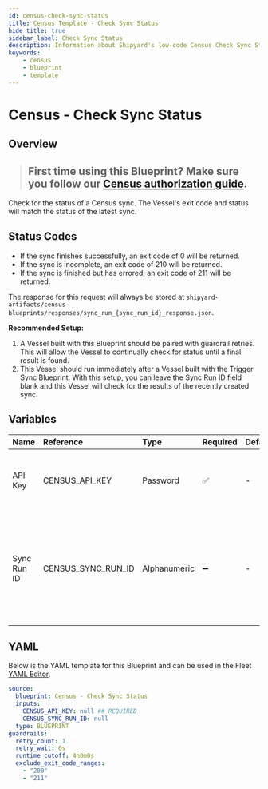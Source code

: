 ```yaml
---
id: census-check-sync-status
title: Census Template - Check Sync Status
hide_title: true
sidebar_label: Check Sync Status
description: Information about Shipyard's low-code Census Check Sync Status blueprint. Check and verify the status of a recently triggered sync on Census.
keywords:
    - census
    - blueprint
    - template
---
```


# Census - Check Sync Status

## Overview

> ## **First time using this Blueprint? Make sure you follow our [Census authorization guide](https://www.shipyardapp.com/docs/blueprint-library/census/census-authorization/)**.

Check for the status of a Census sync. The Vessel's exit code and status will match the status of the latest sync.

## Status Codes
- If the sync finishes successfully, an exit code of 0 will be returned.
- If the sync is incomplete, an exit code of 210 will be returned.
- If the sync is finished but has errored, an exit code of 211 will be returned.

The response for this request will always be stored at `shipyard-artifacts/census-blueprints/responses/sync_run_{sync_run_id}_response.json`.

**Recommended Setup:**
1. A Vessel built with this Blueprint should be paired with guardrail retries. This will allow the Vessel to continually check for status until a final result is found.
2. This Vessel should run immediately after a Vessel built with the Trigger Sync Blueprint. With this setup, you can leave the Sync Run ID field blank and this Vessel will check for the results of the recently created sync.



## Variables

| Name | Reference | Type | Required | Default | Options | Description |
|:---|:---|:---|:---|:---|:---|:---|
| API Key | CENSUS_API_KEY | Password | :white_check_mark: | - | - | The API Key associated with your Census account. |
| Sync Run ID | CENSUS_SYNC_RUN_ID | Alphanumeric | :heavy_minus_sign: | - | - | The ID of the Census sync run you want to check the status of. If connected to "Trigger Sync" blueprint, leave blank. |


## YAML

Below is the YAML template for this Blueprint and can be used in the Fleet [YAML Editor](../../reference/fleets.md#yaml-editor).

```yaml
source:
  blueprint: Census - Check Sync Status
  inputs:
    CENSUS_API_KEY: null ## REQUIRED
    CENSUS_SYNC_RUN_ID: null 
  type: BLUEPRINT
guardrails:
  retry_count: 1
  retry_wait: 0s
  runtime_cutoff: 4h0m0s
  exclude_exit_code_ranges:
    - "200"
    - "211"
```
